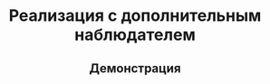 <h1 align = 'center'> Реализация с дополнительным наблюдателем </h1>
<h2 align = 'center'> Демонстрация </h2>
